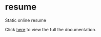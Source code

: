 # resume
Static online resume

Click <a href="https://khairulazry.github.io/resume/documentation.html">here</a> to view the full the documentation.
